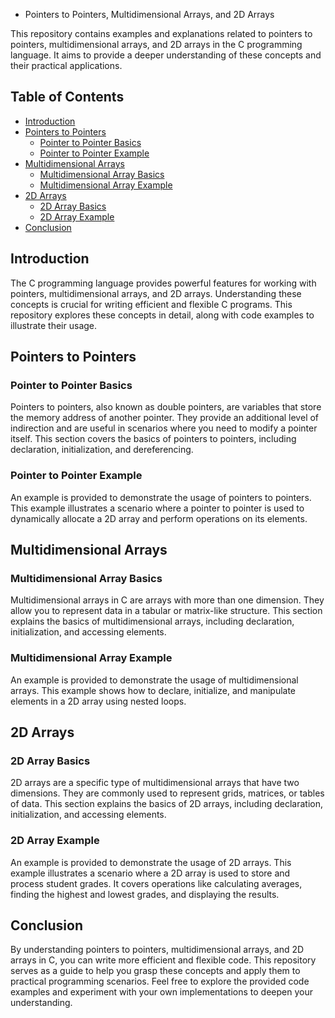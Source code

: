  - Pointers to Pointers, Multidimensional Arrays, and 2D Arrays

This repository contains examples and explanations related to pointers to pointers, multidimensional arrays, and 2D arrays in the C programming language. It aims to provide a deeper understanding of these concepts and their practical applications.

## Table of Contents

- [Introduction](#introduction)
- [Pointers to Pointers](#pointers-to-pointers)
  - [Pointer to Pointer Basics](#pointer-to-pointer-basics)
  - [Pointer to Pointer Example](#pointer-to-pointer-example)
- [Multidimensional Arrays](#multidimensional-arrays)
  - [Multidimensional Array Basics](#multidimensional-array-basics)
  - [Multidimensional Array Example](#multidimensional-array-example)
- [2D Arrays](#2d-arrays)
  - [2D Array Basics](#2d-array-basics)
  - [2D Array Example](#2d-array-example)
- [Conclusion](#conclusion)

## Introduction

The C programming language provides powerful features for working with pointers, multidimensional arrays, and 2D arrays. Understanding these concepts is crucial for writing efficient and flexible C programs. This repository explores these concepts in detail, along with code examples to illustrate their usage.

## Pointers to Pointers

### Pointer to Pointer Basics

Pointers to pointers, also known as double pointers, are variables that store the memory address of another pointer. They provide an additional level of indirection and are useful in scenarios where you need to modify a pointer itself. This section covers the basics of pointers to pointers, including declaration, initialization, and dereferencing.

### Pointer to Pointer Example

An example is provided to demonstrate the usage of pointers to pointers. This example illustrates a scenario where a pointer to pointer is used to dynamically allocate a 2D array and perform operations on its elements.

## Multidimensional Arrays

### Multidimensional Array Basics

Multidimensional arrays in C are arrays with more than one dimension. They allow you to represent data in a tabular or matrix-like structure. This section explains the basics of multidimensional arrays, including declaration, initialization, and accessing elements.

### Multidimensional Array Example

An example is provided to demonstrate the usage of multidimensional arrays. This example shows how to declare, initialize, and manipulate elements in a 2D array using nested loops.

## 2D Arrays

### 2D Array Basics

2D arrays are a specific type of multidimensional arrays that have two dimensions. They are commonly used to represent grids, matrices, or tables of data. This section explains the basics of 2D arrays, including declaration, initialization, and accessing elements.

### 2D Array Example

An example is provided to demonstrate the usage of 2D arrays. This example illustrates a scenario where a 2D array is used to store and process student grades. It covers operations like calculating averages, finding the highest and lowest grades, and displaying the results.

## Conclusion

By understanding pointers to pointers, multidimensional arrays, and 2D arrays in C, you can write more efficient and flexible code. This repository serves as a guide to help you grasp these concepts and apply them to practical programming scenarios. Feel free to explore the provided code examples and experiment with your own implementations to deepen your understanding.
